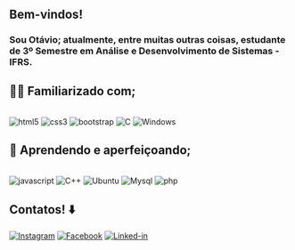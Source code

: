 ## Bem-vindos!  
### Sou Otávio; atualmente, entre muitas outras coisas, estudante de 3º Semestre em Análise e Desenvolvimento de Sistemas - IFRS. 







## 🧑‍💻 Familiarizado com;

<div style="display: inline_block"> <br>
<img alt="html5" src="https://img.shields.io/badge/HTML5-E34F26?style=for-the-badge&logo=html5&logoColor=white">
<img alt="css3" src="https://img.shields.io/badge/CSS-239120?&style=for-the-badge&logo=css3&logoColor=white">
<img alt="bootstrap" src="https://img.shields.io/badge/Bootstrap-563D7C?style=for-the-badge&logo=bootstrap&logoColor=white">
<img alt="C" src="https://img.shields.io/badge/C-00599C?style=for-the-badge&logo=c&logoColor=white">
<img alt="Windows" src="https://img.shields.io/badge/Windows-0078D6?style=for-the-badge&logo=windows&logoColor=white">
</div>

## 🌱 Aprendendo e aperfeiçoando;

<div style="display: inline_block"> <br>

<img alt="javascript" src="https://img.shields.io/badge/JavaScript-F7DF1E?style=for-the-badge&logo=javascript&logoColor=black">
<img alt="C++" src="https://img.shields.io/badge/C%2B%2B-00599C?style=for-the-badge&logo=c%2B%2B&logoColor=white">
<img alt="Ubuntu" src="https://img.shields.io/badge/Ubuntu-E95420?style=for-the-badge&logo=ubuntu&logoColor=white">
<img alt="Mysql" src="https://img.shields.io/badge/MySQL-00000F?style=for-the-badge&logo=mysql&logoColor=white">
<img alt="php" src="https://img.shields.io/badge/PHP-777BB4?style=for-the-badge&logo=php&logoColor=white">


## Contatos! ⬇️




[![Instagram](https://img.shields.io/badge/Instagram-E4405F?style=for-the-badge&logo=instagram&logoColor=white)](https://www.instagram.com/otaviotedesco/)
[![Facebook](https://img.shields.io/badge/Facebook-1877F2?style=for-the-badge&logo=facebook&logoColor=white)](https://www.facebook.com/otavio.rizzattitedesco/)
[![Linked-in](https://img.shields.io/badge/LinkedIn-0077B5?style=for-the-badge&logo=linkedin&logoColor=white)](https://www.linkedin.com/in/ot%C3%A1vio-rizzatti-tedesco-a18099142/)








